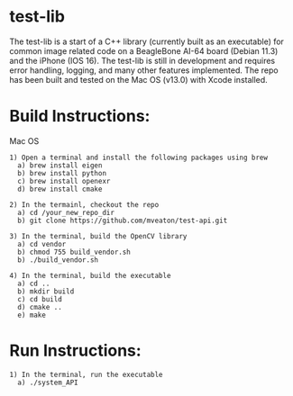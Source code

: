 # test-lib

  The test-lib is a start of a C++ library (currently built as an executable) for common image related code on a BeagleBone AI-64 board (Debian 11.3) and the iPhone (IOS 16). The test-lib is still in development and requires error handling, logging, and many other features implemented. The repo has been built and tested on the Mac OS (v13.0) with Xcode installed.


# Build Instructions:
  Mac OS
  
    1) Open a terminal and install the following packages using brew
      a) brew install eigen
      b) brew install python
      c) brew install openexr
      d) brew install cmake
      
    2) In the termainl, checkout the repo
      a) cd /your_new_repo_dir
      b) git clone https://github.com/mveaton/test-api.git
      
    3) In the terminal, build the OpenCV library
      a) cd vendor
      b) chmod 755 build_vendor.sh
      b) ./build_vendor.sh
      
    4) In the terminal, build the executable
      a) cd ..
      b) mkdir build
      c) cd build
      d) cmake ..
      e) make
      
# Run Instructions:

    1) In the terminal, run the executable
      a) ./system_API
      
      
      
